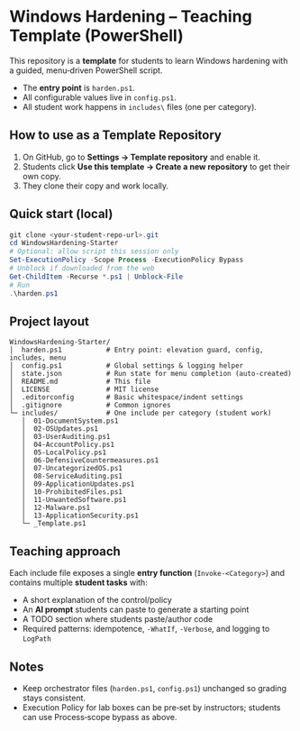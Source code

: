 
# Windows Hardening – Teaching Template (PowerShell)

This repository is a **template** for students to learn Windows hardening with a guided, menu‑driven PowerShell script.
- The **entry point** is `harden.ps1`.
- All configurable values live in `config.ps1`.
- All student work happens in `includes\` files (one per category).

## How to use as a Template Repository
1. On GitHub, go to **Settings → Template repository** and enable it.
2. Students click **Use this template → Create a new repository** to get their own copy.
3. They clone their copy and work locally.

## Quick start (local)
```powershell
git clone <your-student-repo-url>.git
cd WindowsHardening-Starter
# Optional: allow script this session only
Set-ExecutionPolicy -Scope Process -ExecutionPolicy Bypass
# Unblock if downloaded from the web
Get-ChildItem -Recurse *.ps1 | Unblock-File
# Run
.\harden.ps1
```

## Project layout
```
WindowsHardening-Starter/
│  harden.ps1           # Entry point: elevation guard, config, includes, menu
│  config.ps1           # Global settings & logging helper
│  state.json           # Run state for menu completion (auto-created)
│  README.md            # This file
│  LICENSE              # MIT license
│  .editorconfig        # Basic whitespace/indent settings
│  .gitignore           # Common ignores
└─ includes/            # One include per category (student work)
   │  01-DocumentSystem.ps1
   │  02-OSUpdates.ps1
   │  03-UserAuditing.ps1
   │  04-AccountPolicy.ps1
   │  05-LocalPolicy.ps1
   │  06-DefensiveCountermeasures.ps1
   │  07-UncategorizedOS.ps1
   │  08-ServiceAuditing.ps1
   │  09-ApplicationUpdates.ps1
   │  10-ProhibitedFiles.ps1
   │  11-UnwantedSoftware.ps1
   │  12-Malware.ps1
   │  13-ApplicationSecurity.ps1
   └─ _Template.ps1
```

## Teaching approach
Each include file exposes a single **entry function** (`Invoke-<Category>`) and contains multiple **student tasks** with:
- A short explanation of the control/policy
- An **AI prompt** students can paste to generate a starting point
- A TODO section where students paste/author code
- Required patterns: idempotence, `-WhatIf`, `-Verbose`, and logging to `LogPath`

## Notes
- Keep orchestrator files (`harden.ps1`, `config.ps1`) unchanged so grading stays consistent.
- Execution Policy for lab boxes can be pre‑set by instructors; students can use Process‑scope bypass as above.
